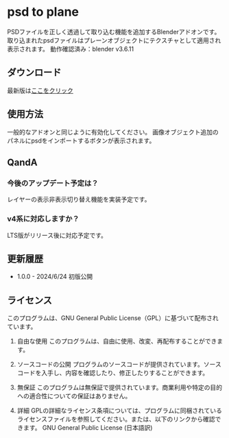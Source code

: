 # psd to plane
PSDファイルを正しく透過して取り込む機能を追加するBlenderアドオンです。
取り込まれたpsdファイルはプレーンオブジェクトにテクスチャとして適用され表示されます。
動作確認済み：blender v3.6.11

## ダウンロード
最新版は[ここをクリック](https://github.com/laTH380/PSDToolKit-for-blender/releases/download/v1.0.0/psd_to_plane_1.0.0.zip)

## 使用方法
一般的なアドオンと同じように有効化してください。
画像オブジェクト追加のパネルにpsdをインポートするボタンが表示されます。

## QandA
### 今後のアップデート予定は？
レイヤーの表示非表示切り替え機能を実装予定です。
### v4系に対応しますか？
LTS版がリリース後に対応予定です。

## 更新履歴
- 1.0.0 - 2024/6/24 初版公開

## ライセンス
このプログラムは、GNU General Public License（GPL）に基づいて配布されています。

1. 自由な使用
このプログラムは、自由に使用、改変、再配布することができます。

2. ソースコードの公開
プログラムのソースコードが提供されています。ソースコードを入手し、内容を確認したり、修正したりすることができます。

3. 無保証
このプログラムは無保証で提供されています。商業利用や特定の目的への適合性についての保証はありません。

4. 詳細
GPLの詳細なライセンス条項については、プログラムに同梱されているライセンスファイルを参照してください。または、以下のリンクから確認できます。
GNU General Public License (日本語訳)
<!-- # PSDToolKit-for-blender
PSDで作成された立ち絵をBlenderで扱いやすくするためのBlender用アドオンです。

現在開発中

# ライセンス
未定 -->
